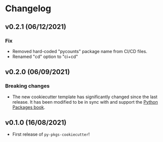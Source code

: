 # Changelog

<!--next-version-placeholder-->

## v0.2.1 (06/12/2021)

### Fix

- Removed hard-coded "pycounts" package name from CI/CD files.
- Renamed "cd" option to "ci+cd"

## v0.2.0 (06/09/2021)

### Breaking changes

- The new cookiecutter template has significantly changed since the last release. It has been modified to be in sync with and support the [Python Packages book](https://py-pkgs.org).

## v0.1.0 (16/08/2021)

- First release of `py-pkgs-cookiecutter`!